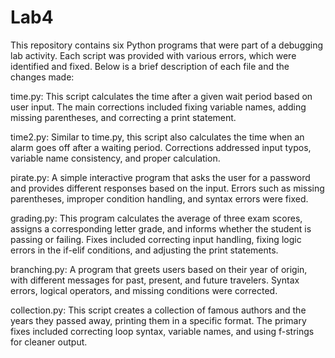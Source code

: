 # Lab4
This repository contains six Python programs that were part of a debugging lab activity. Each script was provided with various errors, which were identified and fixed. Below is a brief description of each file and the changes made:

time.py: This script calculates the time after a given wait period based on user input. The main corrections included fixing variable names, adding missing parentheses, and correcting a print statement.

time2.py: Similar to time.py, this script also calculates the time when an alarm goes off after a waiting period. Corrections addressed input typos, variable name consistency, and proper calculation.

pirate.py: A simple interactive program that asks the user for a password and provides different responses based on the input. Errors such as missing parentheses, improper condition handling, and syntax errors were fixed.

grading.py: This program calculates the average of three exam scores, assigns a corresponding letter grade, and informs whether the student is passing or failing. Fixes included correcting input handling, fixing logic errors in the if-elif conditions, and adjusting the print statements.

branching.py: A program that greets users based on their year of origin, with different messages for past, present, and future travelers. Syntax errors, logical operators, and missing conditions were corrected.

collection.py: This script creates a collection of famous authors and the years they passed away, printing them in a specific format. The primary fixes included correcting loop syntax, variable names, and using f-strings for cleaner output.
